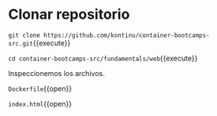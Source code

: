 # Clonar repositorio

`git clone https://github.com/kontinu/container-bootcamps-src.git`{{execute}}

`cd container-bootcamps-src/fundamentals/web`{{execute}}


Inspeccionemos los archivos.

`Dockerfile`{{open}}

`index.html`{{open}}


